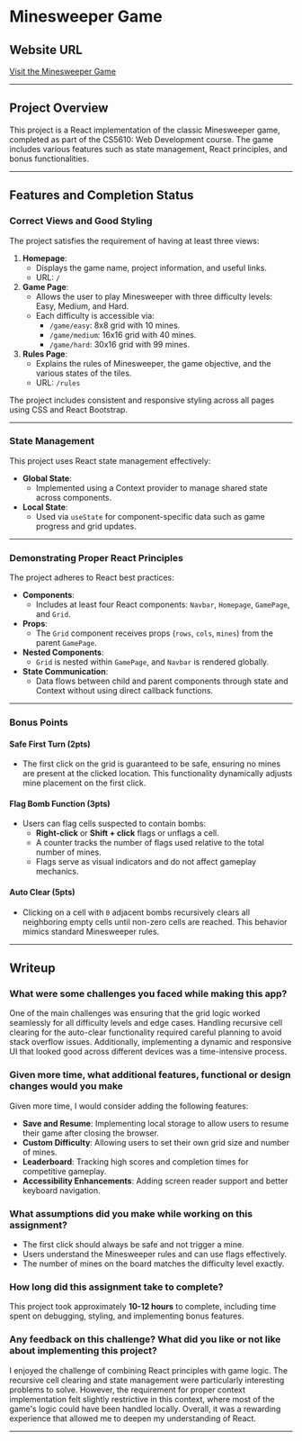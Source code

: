 # Minesweeper Game

## Website URL
[Visit the Minesweeper Game](https://qhmadoka-minesweeper.onrender.com)

---

## Project Overview

This project is a React implementation of the classic Minesweeper game, completed as part of the CS5610: Web Development course. The game includes various features such as state management, React principles, and bonus functionalities.

---

## Features and Completion Status

### Correct Views and Good Styling
The project satisfies the requirement of having at least three views:
1. **Homepage**:
   - Displays the game name, project information, and useful links.
   - URL: `/`
2. **Game Page**:
   - Allows the user to play Minesweeper with three difficulty levels: Easy, Medium, and Hard.
   - Each difficulty is accessible via:
     - `/game/easy`: 8x8 grid with 10 mines.
     - `/game/medium`: 16x16 grid with 40 mines.
     - `/game/hard`: 30x16 grid with 99 mines.
3. **Rules Page**:
   - Explains the rules of Minesweeper, the game objective, and the various states of the tiles.
   - URL: `/rules`

The project includes consistent and responsive styling across all pages using CSS and React Bootstrap.

---

### State Management
This project uses React state management effectively:
- **Global State**:
  - Implemented using a Context provider to manage shared state across components.
- **Local State**:
  - Used via `useState` for component-specific data such as game progress and grid updates.

---

### Demonstrating Proper React Principles
The project adheres to React best practices:
- **Components**:
  - Includes at least four React components: `Navbar`, `Homepage`, `GamePage`, and `Grid`.
- **Props**:
  - The `Grid` component receives props (`rows`, `cols`, `mines`) from the parent `GamePage`.
- **Nested Components**:
  - `Grid` is nested within `GamePage`, and `Navbar` is rendered globally.
- **State Communication**:
  - Data flows between child and parent components through state and Context without using direct callback functions.

---

### Bonus Points

#### Safe First Turn (2pts)
- The first click on the grid is guaranteed to be safe, ensuring no mines are present at the clicked location. This functionality dynamically adjusts mine placement on the first click.

#### Flag Bomb Function (3pts)
- Users can flag cells suspected to contain bombs:
  - **Right-click** or **Shift + click** flags or unflags a cell.
  - A counter tracks the number of flags used relative to the total number of mines.
  - Flags serve as visual indicators and do not affect gameplay mechanics.

#### Auto Clear (5pts)
- Clicking on a cell with `0` adjacent bombs recursively clears all neighboring empty cells until non-zero cells are reached. This behavior mimics standard Minesweeper rules.

---

## Writeup

### What were some challenges you faced while making this app?
One of the main challenges was ensuring that the grid logic worked seamlessly for all difficulty levels and edge cases. Handling recursive cell clearing for the auto-clear functionality required careful planning to avoid stack overflow issues. Additionally, implementing a dynamic and responsive UI that looked good across different devices was a time-intensive process.

### Given more time, what additional features, functional or design changes would you make
Given more time, I would consider adding the following features:
- **Save and Resume**: Implementing local storage to allow users to resume their game after closing the browser.
- **Custom Difficulty**: Allowing users to set their own grid size and number of mines.
- **Leaderboard**: Tracking high scores and completion times for competitive gameplay.
- **Accessibility Enhancements**: Adding screen reader support and better keyboard navigation.

### What assumptions did you make while working on this assignment?
- The first click should always be safe and not trigger a mine.
- Users understand the Minesweeper rules and can use flags effectively.
- The number of mines on the board matches the difficulty level exactly.

### How long did this assignment take to complete?
This project took approximately **10-12 hours** to complete, including time spent on debugging, styling, and implementing bonus features.

### Any feedback on this challenge? What did you like or not like about implementing this project?
I enjoyed the challenge of combining React principles with game logic. The recursive cell clearing and state management were particularly interesting problems to solve. However, the requirement for proper context implementation felt slightly restrictive in this context, where most of the game's logic could have been handled locally. Overall, it was a rewarding experience that allowed me to deepen my understanding of React.

---









